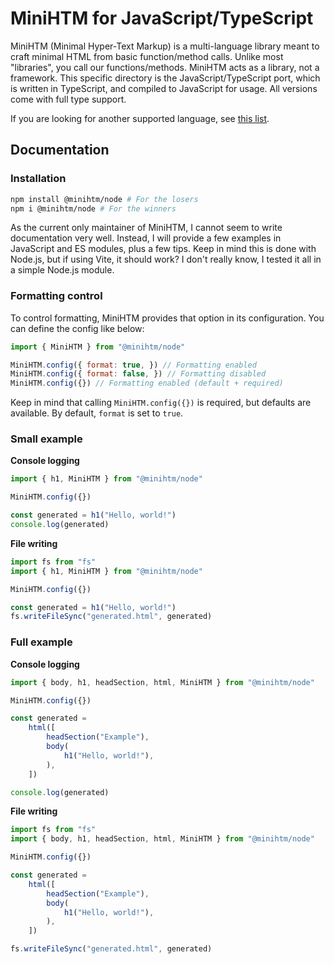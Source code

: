 # MiniHTM for JavaScript/TypeScript

MiniHTM (Minimal Hyper-Text Markup) is a multi-language library meant to craft minimal HTML from basic function/method calls. Unlike most "libraries", you call our functions/methods. MiniHTM acts as a library, not a framework. This specific directory is the JavaScript/TypeScript port, which is written in TypeScript, and compiled to JavaScript for usage. All versions come with full type support.

If you are looking for another supported language, see [this list](https://github.com/boyninja1555/MiniHTM/blob/main/README.md).

## Documentation

### Installation

```bash
npm install @minihtm/node # For the losers
npm i @minihtm/node # For the winners
```

As the current only maintainer of MiniHTM, I cannot seem to write documentation very well. Instead, I will provide a few examples in JavaScript and ES modules, plus a few tips. Keep in mind this is done with Node.js, but if using Vite, it should work? I don't really know, I tested it all in a simple Node.js module.

### Formatting control
To control formatting, MiniHTM provides that option in its configuration. You can define the config like below:

```javascript
import { MiniHTM } from "@minihtm/node"

MiniHTM.config({ format: true, }) // Formatting enabled
MiniHTM.config({ format: false, }) // Formatting disabled
MiniHTM.config({}) // Formatting enabled (default + required)
```

Keep in mind that calling `MiniHTM.config({})` is required, but defaults are available. By default, `format` is set to `true`.

### Small example

**Console logging**
```javascript
import { h1, MiniHTM } from "@minihtm/node"

MiniHTM.config({})

const generated = h1("Hello, world!")
console.log(generated)
```

**File writing**
```javascript
import fs from "fs"
import { h1, MiniHTM } from "@minihtm/node"

MiniHTM.config({})

const generated = h1("Hello, world!")
fs.writeFileSync("generated.html", generated)
```

### Full example

**Console logging**
```javascript
import { body, h1, headSection, html, MiniHTM } from "@minihtm/node"

MiniHTM.config({})

const generated =
    html([
        headSection("Example"),
        body(
            h1("Hello, world!"),
        ),
    ])

console.log(generated)
```

**File writing**
```javascript
import fs from "fs"
import { body, h1, headSection, html, MiniHTM } from "@minihtm/node"

MiniHTM.config({})

const generated =
    html([
        headSection("Example"),
        body(
            h1("Hello, world!"),
        ),
    ])

fs.writeFileSync("generated.html", generated)
```

